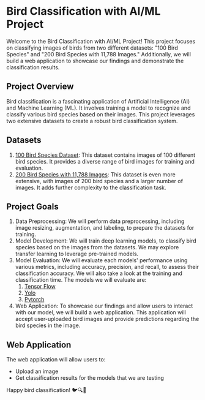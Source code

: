 # Bird Classification with AI/ML Project

Welcome to the Bird Classification with AI/ML Project! This project focuses on classifying images of birds from two different datasets: "100 Bird Species" and "200 Bird Species with 11,788 Images." Additionally, we will build a web application to showcase our findings and demonstrate the classification results.

## Project Overview

Bird classification is a fascinating application of Artificial Intelligence (AI) and Machine Learning (ML). It involves training a model to recognize and classify various bird species based on their images. This project leverages two extensive datasets to create a robust bird classification system.

## Datasets

1. [100 Bird Species Dataset](https://www.kaggle.com/datasets/gpiosenka/100-bird-species): This dataset contains images of 100 different bird species. It provides a diverse range of bird images for training and evaluation.
2. [200 Bird Species with 11,788 Images](https://www.kaggle.com/datasets/veeralakrishna/200-bird-species-with-11788-images): This dataset is even more extensive, with images of 200 bird species and a larger number of images. It adds further complexity to the classification task.

## Project Goals

1. Data Preprocessing: We will perform data preprocessing, including image resizing, augmentation, and labeling, to prepare the datasets for training.
2. Model Development: We will train deep learning models, to classify bird species based on the images from the datasets. We may explore transfer learning to leverage pre-trained models.
3. Model Evaluation: We will evaluate each models' performance using various metrics, including accuracy, precision, and recall, to assess their classification accuracy. We will also take a look at the training and classification time. The models we will evaluate are:
   1. [Tensor Flow](https://www.tensorflow.org/https:/)
   2. [Yolo](https://www.v7labs.com/blog/yolo-object-detectionhttps:/)
   3. [Pytorch](https://pytorch.org/https:/)
4. Web Application: To showcase our findings and allow users to interact with our model, we will build a web application. This application will accept user-uploaded bird images and provide predictions regarding the bird species in the image.

## Web Application

The web application will allow users to:

* Upload an image
* Get classification results for the models that we are testing

Happy bird classification! 🐦🔍🤖
